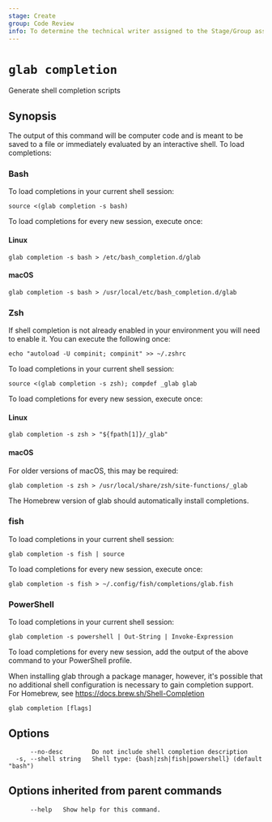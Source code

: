 ```yaml
---
stage: Create
group: Code Review
info: To determine the technical writer assigned to the Stage/Group associated with this page, see https://about.gitlab.com/handbook/product/ux/technical-writing/#assignments
---
```


<!--
This documentation is auto generated by a script.
Please do not edit this file directly. Run `make gen-docs` instead.
-->

# `glab completion`

Generate shell completion scripts

## Synopsis

The output of this command will be computer code and is meant to be saved
to a file or immediately evaluated by an interactive shell. To load completions:

### Bash

To load completions in your current shell session:

```plaintext
source <(glab completion -s bash)
```

To load completions for every new session, execute once:

#### Linux

```plaintext
glab completion -s bash > /etc/bash_completion.d/glab
```

#### macOS

```plaintext
glab completion -s bash > /usr/local/etc/bash_completion.d/glab
```

### Zsh

If shell completion is not already enabled in your environment you will need
to enable it. You can execute the following once:

```plaintext
echo "autoload -U compinit; compinit" >> ~/.zshrc
```

To load completions in your current shell session:

```plaintext
source <(glab completion -s zsh); compdef _glab glab
```

To load completions for every new session, execute once:

#### Linux

```plaintext
glab completion -s zsh > "${fpath[1]}/_glab"
```

#### macOS

For older versions of macOS, this may be required:

```plaintext
glab completion -s zsh > /usr/local/share/zsh/site-functions/_glab
```

The Homebrew version of glab should automatically install completions.

### fish

To load completions in your current shell session:

```plaintext
glab completion -s fish | source
```

To load completions for every new session, execute once:

```plaintext
glab completion -s fish > ~/.config/fish/completions/glab.fish
```

### PowerShell

To load completions in your current shell session:

```plaintext
glab completion -s powershell | Out-String | Invoke-Expression
```

To load completions for every new session, add the output of the above command
to your PowerShell profile.

When installing glab through a package manager, however, it's possible that
no additional shell configuration is necessary to gain completion support.
For Homebrew, see <https://docs.brew.sh/Shell-Completion>

```plaintext
glab completion [flags]
```

## Options

```plaintext
      --no-desc        Do not include shell completion description
  -s, --shell string   Shell type: {bash|zsh|fish|powershell} (default "bash")
```

## Options inherited from parent commands

```plaintext
      --help   Show help for this command.
```
